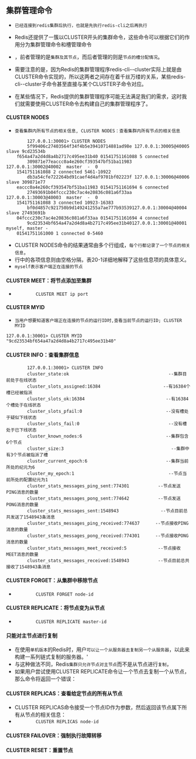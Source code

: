 ## 集群管理命令
* `已经连接到redis集群后执行，也就是先执行redis-cli之后再执行`
* Redis还提供了一簇以CLUSTER开头的集群命令，这些命令可以根据它们的作用分为集群管理命令和槽管理命令
* ，前者管理的是`集群及其节点`，而后者管理的则是`节点的槽分配情况`。

* 需要注意的是，因为Redis的集群管理程序redis-cli--cluster实际上就是由CLUSTER命令实现的，所以这两者之间存在着千丝万缕的关系，某些redis-cli--cluster子命令甚至直接与某个CLUSTER子命令对应。

* 在某些情况下，Redis提供的集群管理程序可能无法满足我们的需求，这时我们就需要使用CLUSTER命令去构建自己的集群管理程序了。

#### CLUSTER NODES
* `查看集群内所有节点的相关信息, CLUSTER NODES：查看集群内所有节点的相关信息`
```shell
        127.0.0.1:30001> CLUSTER NODES
        5f99406c27403564f34f4b5e39410714881ad98e 127.0.0.1:30005@40005 slave 9cd23534b
    f654a47a2d4d8a4b2717c495ee31b40 01541751161088 5 connected
        309871e77eaccc0a4e260cf393547bf51ba11983  127.0.0.1:30002@40002  master  -  0
    1541751161088 2 connected 5461-10922
        db3a54cfe722264bd91caef4d4af9701bf02223f 127.0.0.1:30006@40006 slave 309871e77
    eaccc0a4e260cf393547bf51ba11983 01541751161694 6 connected
        27493691b04fccc230c7ac4e20836c081a6f33aa  127.0.0.1:30003@40003  master  -  0
    1541751161088 3 connected 10923-16383
        bf0d4857c921750b9d149241255a7ae777b93539127.0.0.1:30004@40004 slave 27493691b
    04fccc230c7ac4e20836c081a6f33aa 01541751161694 4 connected
        9cd23534bf654a47a2d4d8a4b2717c495ee31b40127.0.0.1:30001@40001 myself, master -
    01541751161000 1 connected 0-5460
```
* CLUSTER NODES命令的结果通常由多个行组成，`每个行都记录了一个节点的相关信息`，
* 行中的各项信息则由空格分隔，表20-1详细地解释了这些信息项的具体意义。
* `myself表示客户端正在连接的节点`

#### CLUSTER MEET：将节点添加至集群
* `        CLUSTER MEET ip port`

#### CLUSTER MYID
* `当用户想要知道客户端正在连接的节点的运行ID时,查看当前节点的运行ID; CLUSTER MYID`
```shell
127.0.0.1:30001> CLUSTER MYID
"9cd23534bf654a47a2d4d8a4b2717c495ee31b40"
```

#### CLUSTER INFO：查看集群信息
```shell
        127.0.0.1:30001> CLUSTER INFO
        cluster_state:ok                                      --集群目前处于在线状态
        cluster_slots_assigned:16384                        --有16384个槽已经被指派
        cluster_slots_ok:16384                               --有16384个槽处于在线状态
        cluster_slots_pfail:0                                --没有槽处于疑似下线状态
        cluster_slots_fail:0                                  --没有槽处于已下线状态
        cluster_known_nodes:6                                --集群包含6个节点
        cluster_size:3                                         --集群中有3个节点被指派了槽
        cluster_current_epoch:6                              --集群当前所处的纪元为6
        cluster_my_epoch:1                                    --节点当前所处的配置纪元为1
        cluster_stats_messages_ping_sent:774301           --节点发送PING消息的数量
        cluster_stats_messages_pong_sent:774642           --节点发送PONG消息的数量
        cluster_stats_messages_sent:1548943                --节点目前总共发送了1548943条消息
        cluster_stats_messages_ping_received:774637      --节点接收PING消息的数量
        cluster_stats_messages_pong_received:774301      --节点接收PONG消息的数量
        cluster_stats_messages_meet_received:5            --节点接收MEET消息的数量
        cluster_stats_messages_received:1548943           --节点目前总共接收了1548943条消息
```

#### CLUSTER FORGET：从集群中移除节点
* `        CLUSTER FORGET node-id`

#### CLUSTER REPLICATE：将节点变为从节点
* `        CLUSTER REPLICATE master-id`

#### 只能对主节点进行复制
* 在使用`单机版本`的Redis时，用户`可以让一个从服务器去复制另一个从服务器`，以此来构建一系列链式复制的服务器。'
* 与这种做法不同，Redis`集群只允许节点对主节点`而不是从节点进行`复制`，
* 如果用户尝试使用CLUSTER REPLICATE命令让一个节点去复制一个从节点，那么命令将返回一个错误：

#### CLUSTER REPLICAS：查看给定节点的所有从节点
* CLUSTER REPLICAS命令接受一个节点ID作为参数，然后返回该节点属下所有从节点的相关信息：
* `        CLUSTER REPLICAS node-id`

#### CLUSTER FAILOVER：强制执行故障转移

#### CLUSTER RESET：重置节点


